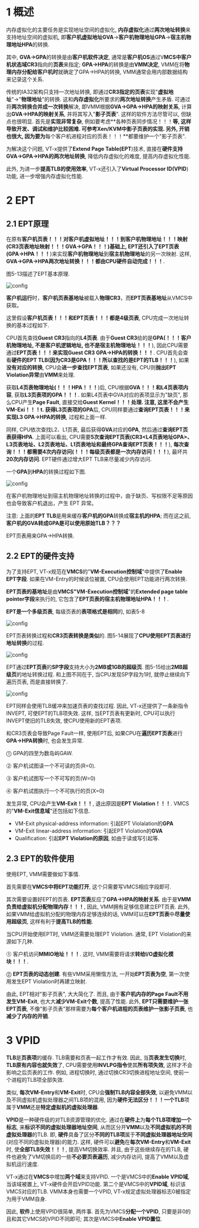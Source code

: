 

<!-- @import "[TOC]" {cmd="toc" depthFrom=1 depthTo=6 orderedList=false} -->

# 1 概述

内存虚拟化的主要任务是实现地址空间的虚拟化, **内存虚拟化**通过**两次地址转换**来支持地址空间的虚拟机, 即**客户机虚拟地址GVA**→**客户机物理地址GPA**→**宿主机物理地址HPA**的转换. 

其中, **GVA→GPA**的转换是由**客户机软件决定**, 通常是**客户机OS**通过V**MCS中客户机状态域CR3**指向的**页表**来指定; **GPA→HPA**的转换是由**VMM决定**, VMM在将**物理内存分配给客户机时**就确定了GPA→HPA的转换, VMM通常会用内部数据结构来记录这个关系.

传统的IA32架构只支持一次地址转换, 即通过**CR3指定的页表**实现"**虚拟地址**"→"**物理地址**"的转换. 这和**内存虚拟化**所要求的**两次地址转换**产生矛盾. 可通过将**两次转换合并成一次转换**解决, 即VMM根据**GVA→GPA→HPA的映射关系**, 计算出**GVA→HPA的映射关系**, 并将其写入"**影子页表**". 这样的软件方法尽管可以, 但缺点也很明显. 首先是**实现非常复杂**, 例如要考虑**各种页表同步情况！！！**等, 这样导致开发、调试和维护比较困难. 可参考Xen/KVM中影子页表的实现. 另外, **开销也很大**, 因为要为**每个客户机进程对应的页表！！！**都要维护一个"影子页表".

为解决这个问题, VT\-x提供了**Extend Page Table(EPT**)技术, 直接在**硬件支持GVA→GPA→HPA的两次地址转换**, 降低内存虚拟化的难度, 提高内存虚拟化性能.

此外, 为进一步**提高TLB的使用效率**, VT\-x还引入了**Virtual Processor ID(VPID**)功能, 进一步增强内存虚拟化性能.

# 2 EPT

## 2.1 EPT原理

在原有**客户机页表！！！**对**客户机虚拟地址！！！**到**客户机物理地址！！！**映射(**CR3页表地址映射！！！GVA→GPA！！！**)基础上, EPT还引入了**EPT页表(GPA→HPA！！！**)来实现**客户机物理地址**到**宿主机物理地址**的另一次映射. 这样, **GVA→GPA→HPA两次地址转换！！！**都由**CPU硬件自动完成！！！**.

图5\-13描述了EPT基本原理. 

![config](./images/20.png)

**客户机运行**时，**客户机页表基地址**被载入**物理CR3**，而**EPT页表基地址**从VMCS中获取。

这里假设**客户机页表！！！**和**EPT页表！！！**都是**4级页表**, CPU完成一次地址转换的基本过程如下.

CPU首先查找**Guest CR3**指向的**L4页表**. 由于**Guest CR3**给的是**GPA(！！！客户机物理地址, 不是客户机逻辑地址, 也不是宿主机物理地址！！！**), 因此CPU需要通过**EPT页表！！！**来实现**Guest CR3 GPA→HPA的转换！！！**. CPU首先会查看**硬件的EPT TLB(因为CR3是GPA！！！所以查找的是EPT的TLB！！！**), 如果**没有对应的转换**, CPU会**进一步查找EPT页表**, 如果还没有, CPU则**抛出EPT Violation异常**由**VMM**来处理.

获取**L4页表物理地址(！！！HPA！！！**)后, CPU根据**GVA！！！**和**L4页表项内容**, 获取**L3页表项的GPA！！！**. 如果L4页表中GVA对应的表项显示为"缺页", 那么CPU产生**Page Fault**, 直接交给**Guest Kernel！！！**处理. 注意, 这里**不会产生VM\-Exi！！！**t. 获得**L3页表项的GPA**后, CPU同样要通过**查询EPT页表！！！来实现L3 GPA→HPA的转换**, 过程和上面一样.

同样, CPU依次查找L2、L1页表, 最后获得**GVA**对应的**GPA**, 然后通过**查询EPT页表获得HPA**. 上面可以看出, CPU需要**5次查询EPT页表(CR3<L4页表地址GPA>、L3页表地址、L2页表地址、L1页表地址和最终GPA查询EPT页表！！！**), **每次查询！！！**都需要**4次内存访问(！！！每级页表都是一次内存访问！！！**), 最坏共**20次内存访问**. EPT硬件通过增大EPT TLB来尽量减少内存访问.

一个**GPA**到**HPA**的转换过程如下图.

![config](./images/24.png)

在客户机物理地址到宿主机物理地址转换的过程中，由于缺页、写权限不足等原因也会导致客户机退出，产生 EPT 异常。

注意: 上面的**EPT TLB**是用来缓存**客户机的GPA**转换成**宿主机的HPA**; 而在这之前, **客户机的GVA转成GPA是可以使用原始TLB？？？**

EPT页表用来GPA→HPA转换.

## 2.2 EPT的硬件支持

为了支持EPT, VT\-x规范在**VMCS**的"**VM\-Execution控制域**"中提供了**Enable EPT字段**. 如果在VM\-Entry的时候该位被置, CPU会使用EPT功能进行两次转换.

**EPT页表的基地址**是由**VMCS"VM\-Execution控制域**"的**Extended page table pointer字段**来执行的, 它包含了**EPT页表的宿主机物理地址HPA！！！**.

**EPT是一个多级页表**, 每级页表的**表项格式是相同**的, 如表5\-8

![config](./images/21.png)

EPT页表转换过程和**CR3页表转换是类似**的. 图5\-14展现了**CPU使用EPT页表进行地址转换**的过程.

![config](./images/22.png)

EPT通过**EPT页表**的**SP字段**支持大小为**2MB或1GB的超级页**. 图5\-15给出**2MB超级页**的地址转换过程. 和上图不同在于, 当CPU发现SP字段为1时, 就停止继续向下遍历页表, 而是直接转换了.

![config](./images/23.png)

EPT同样会使用TLB缓冲来加速页表的查找过程. 因此, VT\-x还提供了一条新指令INVEPT, 可使EPT的TLB项失效. 这样, 当EPT页表有更新时, CPU可以执行INVEPT使旧的TLB失效, 使CPU使用新的EPT表项.

和CR3页表会导致Page Fault一样, 使用EPT后, 如果CPU在**遍历EPT页表**进行**GPA→HPA转换**时, 也会发生异常.

⓵ GPA的四至为数岛屿GAW.

⓶ 客户机试图读一个不可读的页(R=0).

⓷ 客户机试图写一个不可写的页(W=0)

⓸ 客户机试图执行一个不可执行的页(X=0)

发生异常, CPU会产生**VM\-Exit！！！**, 退出原因是**EPT Violation！！！**. VMCS的"**VM\-Exit信息域**"还包括如下信息.

- VM\-Exit physical\-address information: 引起EPT Violalation的**GPA**
- VM\-Exit linear\-address information: 引起EPT Violation的**GVA**
- Qualification: 引起**EPT Violation的原因**, 如由于读或写引起等.

## 2.3 EPT的软件使用

使用EPT, VMM需要做如下事情.

首先需要在**VMCS中将EPT功能打开**, 这个只需要写VMCS相应字段即可.

其次需要设置好EPT的页表. **EPT页表**反应了**GPA→HPA的映射关系**. 由于是**VMM负责给虚拟机分配物理内存！！！**, 因此, VMM拥有足够信息建立EPT页表. 此外, 如果VMM给虚拟机分配的物理内存足够连续的话, VMM可以在**EPT页表**中**尽量使用超级页**, 这样有利于**提高TLB的性能**.

当CPU开始使用EPT时, VMM还需要处理EPT Violation. 通常, EPT Violation的来源如下几种.

⓵ 客户机访问**MMIO地址！！！**. 这时, VMM需要将请求**转给I/O虚拟化模块！！！**.

⓶ **EPT页表的动态创建**. 有些VMM采用懒惰方法, 一开始**EPT页表为空**, 第一次使用发生EPT Violation时再建立映射.

由此, EPT相对"影子页表", 大大简化了. 而且, 由于**客户机内存的Page Fault不用发生VM\-Exit**, 也大大**减少VM\-Exit个数**, 提高了性能. 此外, **EPT只需要维护一张EPT页表**, 不像"影子页表"那样需要为**每个客户机进程的页表维护一张影子页表**, 也**减少了内存的开销**.

# 3 VPID

**TLB**是**页表项**的缓存. TLB需要和页表一起工作才有效. 因此, 当**页表发生切换**时, **TLB原有内容也就失效**了, CPU需要使用**INVLPG指令**使其**所有项失效**, 这样才不会影响之后页表的工作. 例如, 进程切换时, 通过切换CR3切换进程地址空间, 使前一个进程的TLB项全部失效.

类似, **每次VM\-Entry**和**VM\-Exit**时, CPU会**强制TLB内容全部失效**, 以避免VMM以及不同虚拟机虚拟处理器之间TLB项的混用, 因为**硬件无法区分！！！**一个**TLB**项属于**VMM**还是**特定虚拟机的虚拟处理器**.

**VPID**是一种硬件级的对TLB资源管理的优化. 通过在**硬件上**为**每个TLB项增加一个标志**, 来**标识不同的虚拟处理器地址空间**, 从而区分开**VMM**以及**不同虚拟机的不同虚拟处理器**的TLB. 即, **硬件**具备了区分**不同的TLB项**属于**不同虚拟处理器地址空间**(对应不同的虚拟处理器)的能力. 这样, 硬件可以**避免**在**每次VM\-Entry**和**VM\-Exit**时, 使**全部TLB失效！！！**, 提高VM切换效率. 并且, 由于这些继续存在的TLB, 硬件也避免了VM切换后的一些**不必要页表遍历**, 减少内存访问, 提高了VMM以及虚拟机运行速度.

VT\-x通过在**VMCS**中增加**两个域**来支持VPID. 一个是VMCS中的**Enable VPID域**, 当该域被置上, VT\-x硬件会开启VPID功能. 第二个是VMCS中的**VPID域**, 标识该VMCS对应的TLB. VMM本身也需要一个VPID, VT\-x规定虚拟处理器标志0被指定为用于VMM自身.

因此, **软件**上使用VPID很简单, 两件事. 首先为VMCS**分配一个VPID**, 只要是非0的且和其它VMCS的VPID不同即可; 其次是VMCS中**Enable VPID置位**.